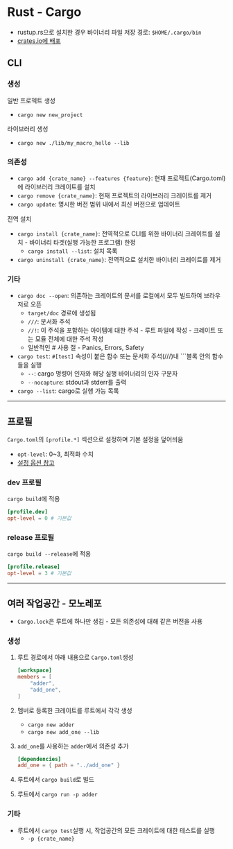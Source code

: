 # Rust - Cargo

- rustup.rs으로 설치한 경우 바이너리 파일 저장 경로: `$HOME/.cargo/bin`
- [crates.io에 배포](https://doc.rust-kr.org/ch14-02-publishing-to-crates-io.html#cartesio-%EA%B3%84%EC%A0%95-%EC%84%A4%EC%A0%95%ED%95%98%EA%B8%B0)

## CLI

### 생성

일반 프로젝트 생성

- `cargo new new_project`

라이브러리 생성

- `cargo new ./lib/my_macro_hello --lib`

### 의존성

- `cargo add {crate_name} --features {feature}`: 현재 프로젝트(Cargo.toml)에 라이브러리 크레이트를 설치
- `cargo remove {crate_name}`: 현재 프로젝트의 라이브러리 크레이트를 제거
- `cargo update`: 명시한 버전 범위 내에서 최신 버전으로 업데이트

전역 설치

- `cargo install {crate_name}`: 전역적으로 CLI를 위한 바이너리 크레이트를 설치 - 바이너리 타겟(실행 가능한 프로그램) 한정
  - `cargo install --list`: 설치 목록
- `cargo uninstall {crate_name}`: 전역적으로 설치한 바이너리 크레이트를 제거

### 기타

- `cargo doc --open`: 의존하는 크레이트의 문서를 로컬에서 모두 빌드하여 브라우저로 오픈
  - `target/doc` 경로에 생성됨
  - `///`: 문서화 주석
  - `//!`: 이 주석을 포함하는 아이템에 대한 주석 - 루트 파일에 작성 - 크레이트 또는 모듈 전체에 대한 주석 작성
  - 일반적인 # 사용 절 - Panics, Errors, Safety
- `cargo test`: `#[test]` 속성이 붙은 함수 또는 문서화 주석(///)내 ```블록 안의 함수들을 실행
  - `--`: cargo 명령어 인자와 해당 실행 바이너리의 인자 구분자
  - `--nocapture`: stdout과 stderr를 출력
- `cargo --list`: cargo로 실행 가능 목록

---

## 프로필

`Cargo.toml`의 `[profile.*]` 섹션으로 설정하며 기본 설정을 덮어씌움

- `opt-level`: 0~3, 최적화 수치
- [설정 옵션 참고](https://doc.rust-lang.org/cargo/reference/profiles.html)

### dev 프로필

`cargo build`에 적용

```toml
[profile.dev]
opt-level = 0 # 기본값
```

### release 프로필

`cargo build --release`에 적용

```toml
[profile.release]
opt-level = 3 # 기본값
```

---

## 여러 작업공간 - 모노레포

- `Cargo.lock`은 루트에 하나만 생김 - 모든 의존성에 대해 같은 버전을 사용

### 생성

1. 루트 경로에서 아래 내용으로 `Cargo.toml`생성

   ```toml
   [workspace]
   members = [
       "adder",
       "add_one",
   ]
   ```

2. 멤버로 등록한 크레이트를 루트에서 각각 생성
   - `cargo new adder`
   - `cargo new add_one --lib`
3. `add_one`를 사용하는 `adder`에서 의존성 추가
   ```toml
   [dependencies]
   add_one = { path = "../add_one" }
   ```
4. 루트에서 `cargo build`로 빌드
5. 루트에서 `cargo run -p adder`

### 기타

- 루트에서 `cargo test`실행 시, 작업공간의 모든 크레이트에 대한 테스트를 실행
  - `-p {crate_name}`
